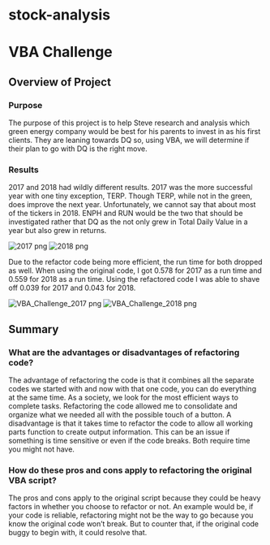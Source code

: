 # stock-analysis
# VBA Challenge 
## Overview of Project
### Purpose 
The purpose of this project is to help Steve research and analysis which green energy company would be best for his parents to invest in as his first clients. They are leaning towards DQ so, using VBA, we will determine if their plan to go with DQ is the right move. 
### Results
2017 and 2018 had wildly different results. 2017 was the more successful year with one tiny exception, TERP. Though TERP, while not in the green, does improve the next year. Unfortunately, we cannot say that about most of the tickers in 2018.  ENPH and RUN would be the two that should be investigated rather that DQ as the not only grew in Total Daily Value in a year but also grew in returns. 

![2017 png](https://user-images.githubusercontent.com/88864493/133023288-34aae532-7c66-4f65-a81a-9f8e9d95362a.jpg)
![2018 png](https://user-images.githubusercontent.com/88864493/133023292-15963431-f881-438c-bcf9-fc37dd5cf191.jpg)

Due to the refactor code being more efficient, the run time for both dropped as well. When using the original code, I got 0.578 for 2017 as a run time and 0.559 for 2018 as a run time. Using the refactored code I was able to shave off 0.039 for 2017 and 0.043 for 2018.

![VBA_Challenge_2017 png](https://user-images.githubusercontent.com/88864493/133023311-e76e4296-1297-443f-b723-93f0f3561cf6.jpg)
![VBA_Challenge_2018 png](https://user-images.githubusercontent.com/88864493/133023326-fd9aeb06-385c-4dd8-b3e5-f020e826900d.jpg)


## Summary
### What are the advantages or disadvantages of refactoring code?
The advantage of refactoring the code is that it combines all the separate codes we started with and now with that one code, you can do everything at the same time. As a society, we look for the most efficient ways to complete tasks. Refactoring the code allowed me to consolidate and organize what we needed all with the possible touch of a button.  A disadvantage is that it takes time to refactor the code to allow all working parts function to create output information. This can be an issue if something is time sensitive or even if the code breaks. Both require time you might not have. 

### How do these pros and cons apply to refactoring the original VBA script?
The pros and cons apply to the original script because they could be heavy factors in whether you choose to refactor or not. An example would be, if your code is reliable, refactoring might not be the way to go because you know the original code won’t break. But to counter that, if the original code buggy to begin with, it could resolve that. 
